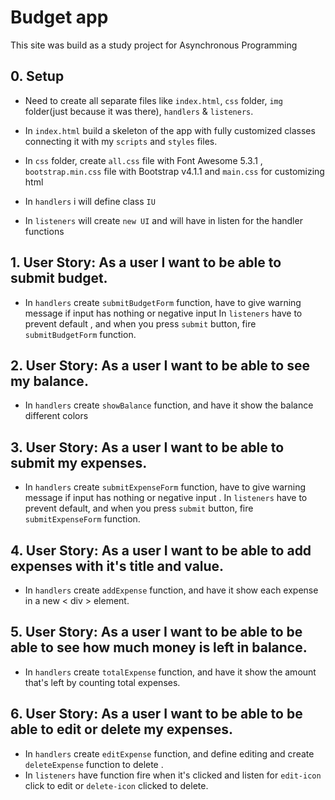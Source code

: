 # Budget app

This site was build as a study project for Asynchronous Programming

## 0. Setup


- Need to create all separate files like `index.html`, `css` folder, `img` folder(just because it was there), `handlers` & `listeners`.

- In `index.html` build a skeleton of the app with fully customized classes connecting it with my `scripts` and `styles` files.
- In `css` folder, create `all.css` file with Font Awesome 5.3.1 ,  `bootstrap.min.css` file with Bootstrap v4.1.1 and `main.css` for customizing html
- In `handlers` i will define class `IU`
- In `listeners` will create `new UI` and will have in listen for the handler functions  

## 1. User Story: As a user I want to be able to submit budget.

- In `handlers` create `submitBudgetForm` function, have to give warning message if input has nothing or negative input 
In `listeners` have to prevent default , and when you press `submit` button, fire `submitBudgetForm` function.

## 2. User Story: As a user I want to be able to see my balance.

- In `handlers` create `showBalance` function, and have it show the balance different colors

## 3. User Story: As a user I want to be able to submit my expenses.

- In `handlers` create `submitExpenseForm` function, have to give warning message if input has nothing or negative input .
In `listeners` have to prevent default, and when you press  `submit` button, fire `submitExpenseForm` function.

## 4. User Story: As a user I want to be able to add expenses with it's title and value.

- In `handlers` create `addExpense` function, and have it show each expense in a new < div > element.

## 5. User Story: As a user I want to be able to be able to see how much money is left in balance.

- In `handlers` create `totalExpense` function, and have it show the amount that's left by counting total expenses.

## 6. User Story: As a user I want to be able to be able to edit or delete my expenses. 

- In `handlers` create `editExpense` function, and define editing and create `deleteExpense` function to delete .
- In `listeners` have function fire when it's clicked and listen for `edit-icon` click to edit  or `delete-icon` clicked to delete.